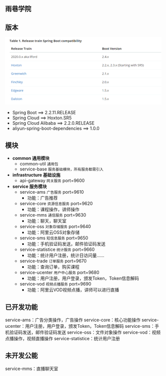 ## 雨巷学院

## 版本

![版本](./image/001.png)

* Spring Boot          ==> 2.2.11.RELEASE
* Spring Cloud         ==> Hoxton.SR5
* Spring Cloud Alibaba ==> 2.2.0.RELEASE
* aliyun-spring-boot-dependencies ==> 1.0.0

## 模块
* **common 通用模块**
    * common-util `通用包`
    * service-base `服务基础模块，所有服务都需引入`
* **infrastructure 基础设施**
    * api-gateway `网关服务`    port=9600
* **service 服务模块**
    * service-ams           `广告服务` port=9610
        * 功能：广告推荐
    * service-core          `资源信息服务` port=9620
        * 功能：课程操作，讲师操作
    * service-mms           `通信服务` port=9630
        * 功能：聊天，聊天室
    * service-oss           `对象存储服务` port=9640
        * 功能：阿里云OSS对象存储
    * service-sms           `短信息服务` port=9650
        * 功能：手机验证码发送，邮件验证码发送
    * service-statistice    `统计服务` port=9660
        * 功能：统计用户注册，统计日访问量......
    * service-trade         `订单服务` port=9670
        * 功能：查询订单，购买课程
    * service-ucenter       `用户中心服务` port=9680
        * 功能：用户注册，用户登录，颁发Token，Token信息解码
    * service-vod           `视频点播服务` port=9690
        * 功能：阿里云VOD视频点播，讲师可以进行直播

    
    
## 已开发功能

service-ams：广告分类操作，广告操作
service-core：核心功能操作
service-ucenter：用户注册，用户登录，颁发Token，Token信息解码
service-sms：手机验证码发送，邮件验证码发送
service-oss：文件对象操作
service-vod：视频点播操作，视频直播操作
service-statistice：统计用户注册

## 未开发公能

service-mms：直播聊天室
